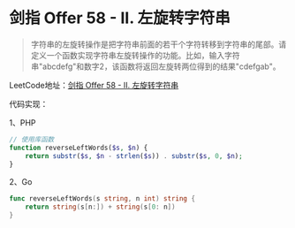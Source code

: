 # 剑指 Offer 58 - II. 左旋转字符串

> 字符串的左旋转操作是把字符串前面的若干个字符转移到字符串的尾部。请定义一个函数实现字符串左旋转操作的功能。比如，输入字符串"abcdefg"和数字2，该函数将返回左旋转两位得到的结果"cdefgab"。
>



LeetCode地址：[剑指 Offer 58 - II. 左旋转字符串](https://leetcode-cn.com/problems/zuo-xuan-zhuan-zi-fu-chuan-lcof/)



代码实现：

1、PHP

```php
// 使用库函数
function reverseLeftWords($s, $n) {
    return substr($s, $n - strlen($s)) . substr($s, 0, $n);
}
```



2、Go

```go
func reverseLeftWords(s string, n int) string {
	return string(s[n:]) + string(s[0: n])
}
```

